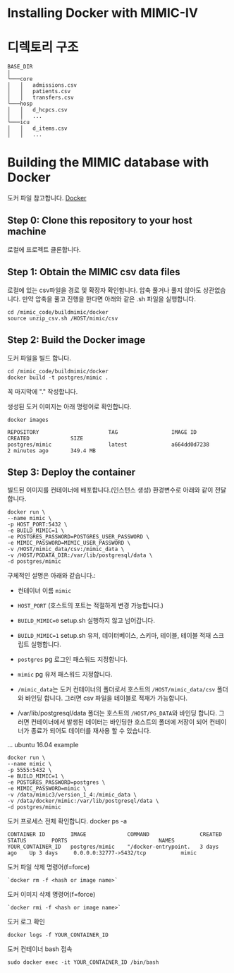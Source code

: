# Installing Docker with MIMIC-IV

# 디렉토리 구조
```
BASE_DIR  
│
└───core
│   │   admissions.csv
│   │   patients.csv
│   │   transfers.csv
└───hosp
│   │   d_hcpcs.csv
│   │   ...
└───icu
│   │   d_items.csv
│   │   ...
```

# Building the MIMIC database with Docker
도커 파일 참고합니다.
[Docker](https://www.docker.com/) 

## Step 0: Clone this repository to your host machine
로컬에 프로젝트 클론합니다.

## Step 1: Obtain the MIMIC csv data files
로컬에 있는 csv파일을 경로 및 확장자 확인합니다. 압축 풀거나 풀지 않아도 상관없습니다.
만약 압축을 풀고 진행을 한다면 아래와 같은 .sh 파일을 실행합니다.

    cd /mimic_code/buildmimic/docker
    source unzip_csv.sh /HOST/mimic/csv

## Step 2: Build the Docker image
도커 파일을 빌드 합니다.

    cd /mimic_code/buildmimic/docker
    docker build -t postgres/mimic .
꼭 마지막에 "." 작성합니다.

생성된 도커 이미지는 아래 명령어로 확인합니다.

    docker images

    REPOSITORY                      TAG                 IMAGE ID            CREATED             SIZE
    postgres/mimic                  latest              a664dd0d7238        2 minutes ago       349.4 MB

## Step 3: Deploy the container
빌드된 이미지를 컨테이너에 배포합니다.(인스턴스 생성)
환경변수로 아래와 같이 전달합니다.

    docker run \
    --name mimic \
    -p HOST_PORT:5432 \
    -e BUILD_MIMIC=1 \
    -e POSTGRES_PASSWORD=POSTGRES_USER_PASSWORD \
    -e MIMIC_PASSWORD=MIMIC_USER_PASSWORD \
    -v /HOST/mimic_data/csv:/mimic_data \
    -v /HOST/PGDATA_DIR:/var/lib/postgresql/data \
    -d postgres/mimic

구체적인 설명은 아래와 같습니다.:

* 컨테이너 이름  `mimic`

* `HOST_PORT` (호스트의 포트는 적절하게 변경 가능합니다.)

*  `BUILD_MIMIC=0` setup.sh 실행하지 않고 넘어갑니다. 
*  `BUILD_MIMIC=1` setup.sh 유저, 데이터베이스, 스키마, 테이블, 테이블 적재 스크립트 실행합니다. 
  
* `postgres` pg 로그인 패스워드 지정합니다. 

* `mimic` pg 유저 패스워드 지정합니다.

* `/mimic_data`는 도커 컨테이너의 폴더로서 호스트의 `/HOST/mimic_data/csv` 폴더와 바인딩 합니다.
그러면 csv 파일을 테이블로 적재가 가능합니다.

* /var/lib/postgresql/data 폴더는 호스트의 `/HOST/PG_DATA`와 바인딩 합니다. 그러면 컨테이너에서 발생된 데이터는 바인딩한 호스트의 폴더에 저장이 되어 
컨테이너가 종료가 되어도 데이터를 재사용 할 수 있습니다.

... ubuntu 16.04 example 

    docker run \
    --name mimic \
    -p 5555:5432 \
    -e BUILD_MIMIC=1 \
    -e POSTGRES_PASSWORD=postgres \
    -e MIMIC_PASSWORD=mimic \
    -v /data/mimic3/version_1_4:/mimic_data \
    -v /data/docker/mimic:/var/lib/postgresql/data \
    -d postgres/mimic

도커 프로세스 전체 확인합니다.
    docker ps -a

    CONTAINER ID        IMAGE             COMMAND                CREATED       STATUS        PORTS                             NAMES
    YOUR_CONTAINER_ID   postgres/mimic    "/docker-entrypoint.   3 days ago    Up 3 days     0.0.0.0:32777->5432/tcp           mimic

도커 파일 삭제 명령어(f=force)

    `docker rm -f <hash or image name>`

도커 이미지 삭제 명령어(f=force)

    `docker rmi -f <hash or image name>`


도커 로그 확인

    docker logs -f YOUR_CONTAINER_ID

도커 컨테이너 bash 접속

    sudo docker exec -it YOUR_CONTAINER_ID /bin/bash

[MIMIC-III]: https://mimic.physionet.org/tutorials/install-mimic-locally-ubuntu/
[MIMIC-IV]: https://mimic-iv.mit.edu/docs/access/
[postgresql]: https://www.postgresql.org/docs/10/app-psql.html
